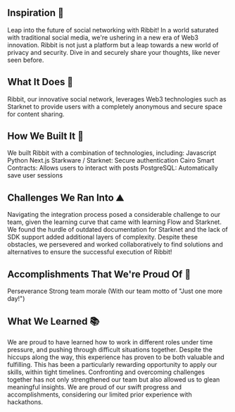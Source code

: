 ## Inspiration 🐸
Leap into the future of social networking with Ribbit! In a world saturated with traditional social media, we're ushering in a new era of Web3 innovation. Ribbit is not just a platform but a leap towards a new world of privacy and security. Dive in and securely share your thoughts, like never seen before. 

## What It Does 🚀
Ribbit, our innovative social network, leverages Web3 technologies such as Starknet to provide users with a completely anonymous and secure space for content sharing.

## How We Built It 🔧
We built Ribbit with a combination of technologies, including:
 Javascript
 Python
 Next.js
 Starkware / Starknet: Secure authentication
 Cairo Smart Contracts: Allows users to interact with posts
 PostgreSQL: Automatically save user sessions

## Challenges We Ran Into ⛰️
Navigating the integration process posed a considerable challenge to our team, given the learning curve that came with learning Flow and Starknet. We found the hurdle of outdated documentation for Starknet and the lack of SDK support added additional layers of complexity.
Despite these obstacles, we persevered and worked collaboratively to find solutions and alternatives to ensure the successful execution of Ribbit!

## Accomplishments That We're Proud Of 💪
 Perseverance
 Strong team morale (With our team motto of "Just one more day!")

## What We Learned 📚
We are proud to have learned how to work in different roles under time pressure, and pushing through difficult situations together. Despite the hiccups along the way, this experience has proven to be both valuable and fulfilling. This has been a particularly rewarding opportunity to apply our skills, within tight timelines. Confronting and overcoming challenges together has not only strengthened our team but also allowed us to glean meaningful insights. We are proud of our swift progress and accomplishments, considering our limited prior experience with hackathons.
